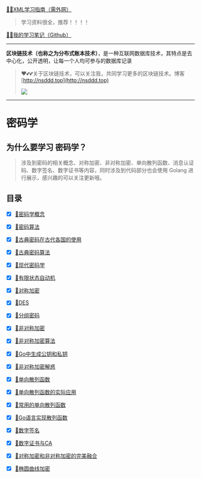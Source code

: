 [😶‍🌫️XML学习指南（需外网）](https://www.w3schools.com/xml/default.asp)

>   学习资料很全，推荐！！！！

[😶‍🌫️我的学习笔记（Github）](https://github.com/3293172751/Block_Chain)

---

**区块链技术（也称之为分布式账本技术）**，是一种互联网数据库技术，其特点是去中心化，公开透明，让每一个人均可参与的数据库记录

>   ❤️💕💕关于区块链技术，可以关注我，共同学习更多的区块链技术。博客[http://nsddd.top](http://nsddd.top)
>
>   <a href="https://wakatime.com/@3293172751/projects/hngzsvjxqc?start=2022-03-30&end=2022-04-05" title="我的区块链代码时长"> <img src="https://wakatime.com/badge/user/c445b3c6-a2bc-43a2-a24a-0828a17244b4/project/79cf7f10-4f61-42b7-92a8-dfc71cb99f4c.svg"> </a>

---

# 密码学

## 为什么要学习 密码学？

> 涉及到密码的相关概念、对称加密、非对称加密、单向散列函数、消息认证码、数字签名、数字证书等内容，同时涉及到代码部分也会使用 Golang 进行展示，感兴趣的可以关注更新哦。

## 目录

- [x] [🔑密码学概念](markdown/1.md)

- [x] [🔑密码算法](markdown/2.md)

- [x] [🔑古典密码在古代各国的使用](markdown/3.md)

- [x] [🔑古典密码算法](markdown/4.md)

- [x] [🔑现代密码学](markdown/5.md)

- [x] [🔑有限状态自动机](markdown/6.md)

- [x] [🔑对称加密](markdown/17.md)

- [x] [🔑DES](markdown/7.md)

- [x] [🔑分组密码](markdown/8.md)

- [x] [🔑非对称加密](markdown/9.md)

- [x] [🔑非对称加密算法](markdown/10.md)

- [x] [🔑Go中生成公钥和私钥](markdown/11.md)

- [x] [🔑非对称加密解惑](markdown/12.md)

- [x] [🔑单向散列函数](markdown/13.md)

- [x] [🔑单向散列函数的实际应用](markdown/14.md)

- [x] [🔑常用的单向散列函数](markdown/15.md)

- [x] [🔑Go语言实现散列函数](markdown/16.md)

- [x] [🔑数字签名](markdown/18.md)

- [x] [🔑数字证书与CA](markdown/19.md)

- [x] [🔑对称加密和非对称加密的完美融合](markdown/20.md)

- [x] [🔑椭圆曲线加密](markdown/21.md)